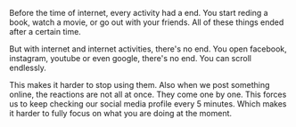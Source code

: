 Before the time of internet, every activity had a end. You start reding a book, watch a movie, or go out with your friends. All of these things ended after a certain time.

But with internet and internet activities, there's no end. You open facebook, instagram, youtube or even google, there's no end. You can scroll endlessly. 

This makes it harder to stop using them. Also when we post something online, the reactions are not all at once. They come one by one. This forces us to keep checking our social media profile every 5 minutes. Which makes it harder to fully focus on what you are doing at the moment. 